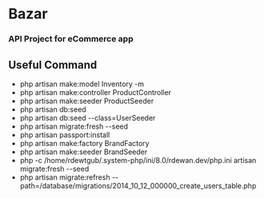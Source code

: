 # Bazar 
### API Project for  eCommerce app

## Useful Command
- php artisan make:model Inventory -m
- php artisan make:controller ProductController
- php artisan make:seeder ProductSeeder
- php artisan db:seed
- php artisan db:seed --class=UserSeeder
- php artisan migrate:fresh --seed
- php artisan passport:install
- php artisan make:factory BrandFactory
- php artisan make:seeder BrandSeeder
- php -c /home/rdewtgub/.system-php/ini/8.0/rdewan.dev/php.ini artisan migrate:fresh --seed
- php artisan migrate:refresh --path=/database/migrations/2014_10_12_000000_create_users_table.php

